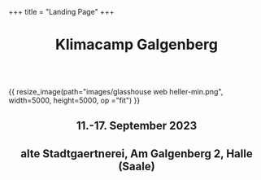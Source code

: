 +++
title = "Landing Page"
+++

<div align="center"><h1> Klimacamp Galgenberg</h1></div>

<br><br>

{{ resize_image(path="images/glasshouse web heller-min.png", width=5000, height=5000, op ="fit") }}

<div align="center"><h2> 11.-17. September 2023</h2></div>
<div align="center"><h2> alte Stadtgaertnerei, Am Galgenberg 2, Halle (Saale)</h2></div>
